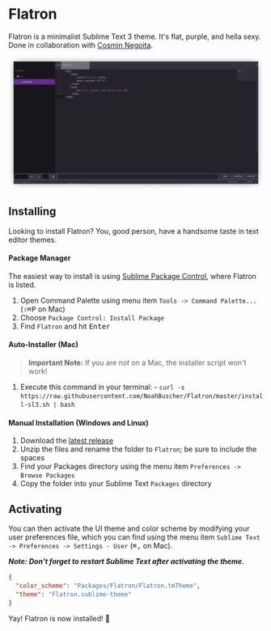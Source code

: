 Flatron
=======

Flatron is a minimalist Sublime Text 3 theme. It's flat, purple, and hella sexy. Done in collaboration with [Cosmin Negoita](https://twitter.com/csmnng).

![Flatron](Screenshots/Flatron.png)

Installing
---

Looking to install Flatron? You, good person, have a handsome taste in text editor themes.

#### Package Manager
The easiest way to install is using [Sublime Package Control](https://sublime.wbond.net), where Flatron is listed.

1. Open Command Palette using menu item `Tools -> Command Palette...` (<kbd>⇧</kbd><kbd>⌘</kbd><kbd>P</kbd> on Mac)
2. Choose `Package Control: Install Package`
3. Find `Flatron` and hit <kbd>Enter</kbd>

#### Auto-Installer (Mac)
  > **Important Note:** If you are *not* on a Mac, the installer script won't work!
  
  1. Execute this command in your terminal:
    - `curl -s https://raw.githubusercontent.com/NoahBuscher/Flatron/master/install-sl3.sh | bash`

#### Manual Installation (Windows and Linux)

  1. Download the [latest release](https://github.com/Codingbean/Flatron/releases)
  2. Unzip the files and rename the folder to `Flatron`; be sure to include the spaces
  3. Find your Packages directory using the menu item `Preferences -> Browse Packages`
  4. Copy the folder into your Sublime Text `Packages` directory
  
Activating
---

You can then activate the UI theme and color scheme by modifying your user preferences file, which you can find using the menu item `Sublime Text -> Preferences -> Settings - User` (<kbd>⌘</kbd><kbd>,</kbd> on Mac).

***Note: Don't forget to restart Sublime Text after activating the theme.***

```json
{
  "color_scheme": "Packages/Flatron/Flatron.tmTheme",
  "theme": "Flatron.sublime-theme"
}
```

Yay! Flatron is now installed! :tada:
